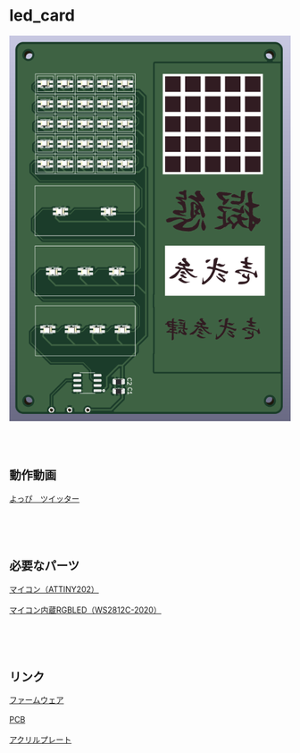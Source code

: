 # led_card

![pcb](/images/pcb.png)

<br><br>

## 動作動画

<a href="https://twitter.com/4py1/status/1754078800667963583" target="_blank">よっぴ　ツイッター</a><br><br>

<br><br>

## 必要なパーツ

<a href="https://akizukidenshi.com/catalog/g/g115731/" target="_blank">マイコン（ATTINY202）</a><br><br>
<a href="https://akizukidenshi.com/catalog/g/g115068/" target="_blank">マイコン内蔵RGBLED（WS2812C-2020）</a><br><br>

<br><br>

## リンク

<a href="/firmware/led_card_tiny202/" target="_blank">ファームウェア</a><br><br>
<a href="/hardware/pcb/" target="_blank">PCB</a><br><br>
<a href="/hardware/plate/" target="_blank">アクリルプレート</a><br><br>

<br><br>
